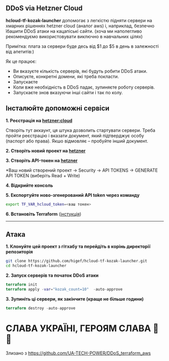 ## DDoS via Hetzner Cloud 

**hcloud-tf-kozak-launcher** допомогає з легкістю підняти сервери на хмарних рішеннях hetzner cloud (аналог aws) і, наприклад, безпечно їбашити DDoS атаки на кацапіські сайти. (хоча ми наполегливо рекомендуємо використовувати виключно в навчальних цілях)

Примітка: плата за сервери буде десь від $1 до $5 в день в залежності від апетитів:) 

Як це працює:
- Ви вказуєте кількість серверів, які будуть робити DDoS атаки.
- Описуєте, конкретні домени, які треба покласти.
- Запускаєте
- Коли вже необхідність в DDoS падає, зупиняєте роботу серверів.
- Запускаєте знов вказуючи інші сайти і так по колу.

## Інсталюйте допоможні сервіси

**1. Реєстрація на [hetzner:cloud](https://www.hetzner.com/cloud)**

Створіть тут аккаунт, ця штука дозволить стартувати сервери. Треба пройти реєстрацію і вказати документ, який підтверджує особу (паспорт або права). Якшо відмовляє – пробуйте інший документ.
    
**2. Створіть новий проект на [hetzner](https://www.hetzner.com/cloud)**

**3. Створіть API-токен на [hetzner](https://www.hetzner.com/cloud)**

*Ваш новий створений проект -> Security -> API TOKENS -> GENERATE API TOKEN (виберіть Read + Write)
    
**4. Відкрийте консоль**

**5. Експортуйте ново-згенерований API token через команду**
```bash
export TF_VAR_hcloud_token=<ваш токен>
```
**6. Встановіть Terraform** ([інстукція](https://learn.hashicorp.com/tutorials/terraform/install-cli))


---
## Атака
**1. Клонуйте цей проект з гітхабу та перейдіть в корінь директорії репозиторія**
```bash
git clone https://github.com/higef/hcloud-tf-kozak-launcher.git
cd hcloud-tf-kozak-launcher
```
**2. Запуск серверів та початок DDoS атаки**

```terraform
terraform init
terraform apply -var="kozak_count=10"  -auto-approve
```

**3. Зупиніть ці сервери, як закінчите (краще не більше години)**
```terraform
terraform destroy -auto-approve
```

# СЛАВА УКРАЇНІ, ГЕРОЯМ СЛАВА 💛💙


Злизано з  https://github.com/UA-TECH-POWER/DDoS_terraform_aws